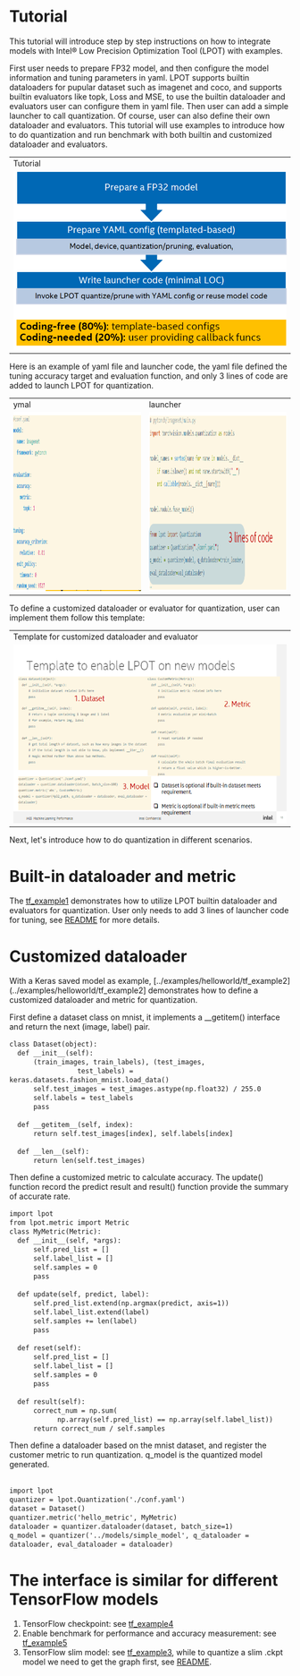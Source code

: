 Tutorial
=========================================

This tutorial will introduce step by step instructions on how to integrate models with Intel® Low Precision Optimization Tool (LPOT) with examples. 

First user needs to prepare FP32 model, and then configure the model information and tuning parameters in yaml. LPOT supports builtin dataloaders for pupular dataset such as imagenet and coco, and supports builtin evaluators like topk, Loss and MSE, to use the builtin dataloader and evaluators user can configure them in yaml file. Then user can add a simple launcher to call quantization. Of course, user can also define their own dataloader and evaluators. This tutorial will use examples to introduce how to do quantization and run benchmark with both builtin and customized dataloader and evaluators.  

<table>
  <tr>
    <td>Tutorial</td>
  </tr>
  <tr>
    <td><img src="./imgs/tutorial.png" width=640 height=320></td>
  </tr>
 </table>
 
Here is an example of yaml file and launcher code, the yaml file defined the tuning accuracy target and evaluation function, and only 3 lines of code are added to launch LPOT for quantization.
<table>
  <tr>
    <td>ymal</td>
    <td>launcher</td>
  </tr>
  <tr>
    <td><img src="./imgs/ymal.png" width=640 height=320></td>
    <td><img src="./imgs/launcher.png" width=640 height=320></td>
  </tr>
 </table>

To define a customized dataloader or evaluator for quantization, user can implement them follow this template:
<table>
  <tr>
    <td>Template for customized dataloader and evaluator</td>
  </tr>
  <tr>
    <td><img src="./imgs/template.png" width=640 height=320></td>
  </tr>
 </table>

Next, let's introduce how to do quantization in different scenarios.

# Built-in dataloader and metric
The [tf_example1](../examples/helloworld/tf_example1) demonstrates how to utilize LPOT builtin dataloader and evaluators for quantization. User only needs to add 3 lines of launcher code for tuning, see [README](../examples/helloworld/tf_example1/README.md) for more details.


# Customized dataloader
With a Keras saved model as example, [../examples/helloworld/tf_example2](../examples/helloworld/tf_example2] demonstrates how to define a customized dataloader and metric for quantization. 

First define a dataset class on mnist, it implements a __getitem() interface and return the next (image, label) pair.

```
class Dataset(object):
  def __init__(self):
      (train_images, train_labels), (test_images,
                 test_labels) = keras.datasets.fashion_mnist.load_data()
      self.test_images = test_images.astype(np.float32) / 255.0
      self.labels = test_labels
      pass

  def __getitem__(self, index):
      return self.test_images[index], self.labels[index]

  def __len__(self):
      return len(self.test_images)

```
Then define a customized metric to calculate accuracy. The update() function record the predict result and result() function provide the summary of accurate rate.

```
import lpot
from lpot.metric import Metric
class MyMetric(Metric):
  def __init__(self, *args):
      self.pred_list = []
      self.label_list = []
      self.samples = 0
      pass

  def update(self, predict, label):
      self.pred_list.extend(np.argmax(predict, axis=1))
      self.label_list.extend(label)
      self.samples += len(label)
      pass

  def reset(self):
      self.pred_list = []
      self.label_list = []
      self.samples = 0
      pass

  def result(self):
      correct_num = np.sum(
            np.array(self.pred_list) == np.array(self.label_list))
      return correct_num / self.samples
```

Then define a dataloader based on the mnist dataset, and register the customer metric to run quantization. q_model is the quantized model generated. 
```

import lpot
quantizer = lpot.Quantization('./conf.yaml')
dataset = Dataset()
quantizer.metric('hello_metric', MyMetric)
dataloader = quantizer.dataloader(dataset, batch_size=1)
q_model = quantizer('../models/simple_model', q_dataloader = dataloader, eval_dataloader = dataloader)

```

# The interface is similar for different TensorFlow models
1.  TensorFlow checkpoint: see [tf_example4](../examples/helloworld/tf_example4)
2.  Enable benchmark for performance and accuracy measurement: see [tf_example5](../examples/helloworld/tf_example5)
3.  TensorFlow slim model: see [tf_example3](../examples/helloworld/tf_example3), while to quantize a slim .ckpt model we need to get the graph first, see [README](../examples/helloworld/tf_example3/README.md).  


